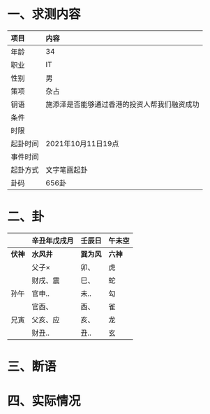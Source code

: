 # 一、求测内容
|项目|内容|
|:-|:-|
|年龄|34|
|职业|IT|
|性别|男|
|策项|杂占|
|钥语|施添泽是否能够通过香港的投资人帮我们融资成功|
|条件||
|时限||
|起卦时间|2021年10月11日19点|
|事件时间||
|起卦方式|文字笔画起卦|
|卦码|656卦|

# 二、卦
||辛丑年戊戌月|壬辰日|午未空|
|:-|:-|:-|:-|
|**伏神**|**水风井**|**巽为风**|**六神**|
||父子×|卯、|虎|
||财戌、震|巳、|蛇|
|孙午|官申..|未..|勾|
||官酉、|酉、|雀|
|兄寅|父亥、应|亥、|龙|
||财丑..|丑..|玄|


# 三、断语

# 四、实际情况